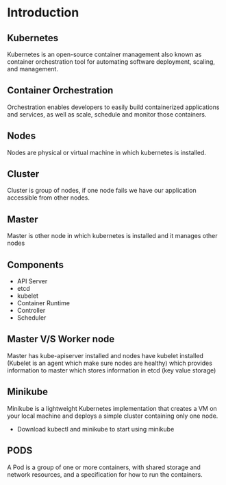 # Introduction

## Kubernetes
Kubernetes is an open-source container management also known as container orchestration tool for automating software deployment, scaling, and management.

## Container Orchestration
Orchestration enables developers to easily build containerized applications and services, as well as scale, schedule and monitor those containers.

## Nodes
Nodes are physical or virtual machine in which kubernetes is installed.

## Cluster
Cluster is group of nodes, if one node fails we have our application accessible from other nodes.

## Master
Master is other node in which kubernetes is installed and it manages other nodes

## Components
- API Server
- etcd
- kubelet
- Container Runtime
- Controller
- Scheduler

## Master V/S Worker node
Master has kube-apiserver installed and nodes have kubelet installed (Kubelet is an agent which make sure nodes are healthy) which provides information to master which stores information in etcd (key value storage)

## Minikube
Minikube is a lightweight Kubernetes implementation that creates a VM on your local machine and deploys a simple cluster containing only one node. 
- Download kubectl and minikube to start using minikube

## PODS

A Pod is a group of one or more containers, with shared storage and network resources, and a specification for how to run the containers.
